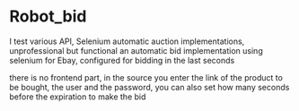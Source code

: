# Robot_bid
I test various API, Selenium automatic auction implementations, unprofessional but functional
an automatic bid implementation using selenium for Ebay, configured for bidding in the last seconds

there is no frontend part, in the source you enter the link of the product to be bought, 
the user and the password, you can also set how many seconds before the expiration to make the bid
